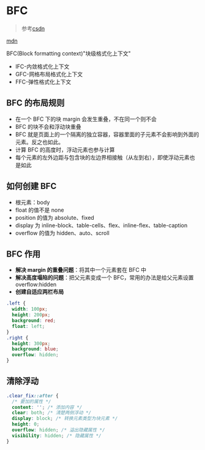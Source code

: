 # BFC

> 参考[csdn](https://blog.csdn.net/sinat_36422236/article/details/88763187)

[mdn](https://developer.mozilla.org/zh-CN/docs/Web/Guide/CSS/Block_formatting_context)

BFC(Block formatting context)"块级格式化上下文"

- IFC-内敛格式化上下文
- GFC-网格布局格式化上下文
- FFC-弹性格式化上下文

## BFC 的布局规则

- 在一个 BFC 下的块 margin 会发生重叠，不在同一个则不会
- BFC 的块不会和浮动块重叠
- BFC 就是页面上的一个隔离的独立容器，容器里面的子元素不会影响到外面的元素。反之也如此。
- 计算 BFC 的高度时，浮动元素也参与计算
- 每个元素的左外边距与包含块的左边界相接触（从左到右），即使浮动元素也是如此

## 如何创建 BFC

- 根元素：body
- float 的值不是 none
- position 的值为 absolute、fixed
- display 为 inline-block、table-cells、flex、inline-flex、table-caption
- overflow 的值为 hidden、auto、scroll

## BFC 作用

- **解决 margin 的重叠问题**：将其中一个元素套在 BFC 中
- **解决高度塌陷的问题**：把父元素变成一个 BFC，常用的办法是给父元素设置 overflow:hidden
- **创建自适应两栏布局**

```css
.left {
  width: 100px;
  height: 200px;
  background: red;
  float: left;
}
.right {
  height: 300px;
  background: blue;
  overflow: hidden;
}
```

## 清除浮动

```css
.clear_fix::after {
  /* 要加的属性 */
  content: ''; /* 添加内容 */
  clear: both; /* 清楚两侧浮动 */
  display: block; /* 转换元素类型为块元素 */
  height: 0;
  overflow: hidden; /* 溢出隐藏属性 */
  visibility: hidden; /* 隐藏属性 */
}
```
